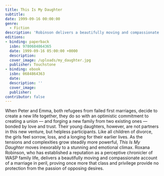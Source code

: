 ```yaml
---
title: This Is My Daughter
subtitle: 
date: 1999-09-16 00:00:00
genre:
  - Fiction
description: 'Robinson delivers a beautifully moving and compassionate account of a marriage in peril, proving once more that class and privilege provide no protection from the passion of opposing desires.'
editions:
- binding: paperback
  isbn: 9780684864365
  date: 1999-09-16 05:00:00 +0000
  description: 
  cover_image: /uploads/my_daughter.jpg
  publisher: Touchstone
- binding: ebook
  isbn: 0684864363
  date: 
  description: ''
  cover_image: 
  publisher: 
contributor: false
---
```

When Peter and Emma, both refugees from failed first marriages, decide to create a new life together, they do so with an optimistic commitment to creating a union — and forging a new family from two existing ones — bonded by love and trust. Their young daughters, however, are not partners in this new venture, but helpless participants. Like all children of divorce, the girls feel sorrow, loss, and a longing for their earlier lives. As the tensions and complexities grow steadily more powerful, <i id="yui_3_8_1_1_1371744912301_1084">This Is My Daughter</i> moves inexorably to a stunning and emotional climax. Roxana Robinson, who has established a reputation as a perceptive chronicler of WASP family life, delivers a beautifully moving and compassionate account of a marriage in peril, proving once more that class and privilege provide no protection from the passion of opposing desires.
